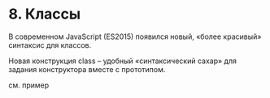 # 8. Классы

В современном JavaScript (ES2015) появился новый, «более красивый» синтаксис для классов.

Новая конструкция class – удобный «синтаксический сахар» для задания конструктора вместе с прототипом.

см. пример
